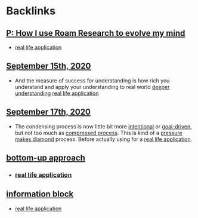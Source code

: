 
# Backlinks
## [P: How I use Roam Research to evolve my mind](<P: How I use Roam Research to evolve my mind.md>)
- [real life application](<real life application.md>)

## [September 15th, 2020](<September 15th, 2020.md>)
- And the measure of success for understanding is how rich you understand and apply your understanding to real world [deeper understanding](<deeper understanding.md>) [real life application](<real life application.md>)

## [September 17th, 2020](<September 17th, 2020.md>)
- The condensing process is now little bit more [intentional](<intentional.md>) or [goal-driven](<goal-driven.md>), but not too much as [compressed process](<compressed process.md>). This is kind of a [pressure makes diamond](<pressure makes diamond.md>) process. Before actually using for a [real life application](<real life application.md>).

## [bottom-up approach](<bottom-up approach.md>)
- ### [real life application](<real life application.md>)

## [information block](<information block.md>)
- [real life application](<real life application.md>)

